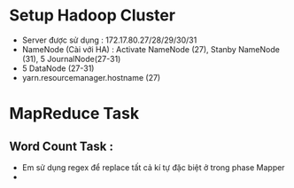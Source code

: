 # Setup Hadoop Cluster
+ Server được sử dụng : 172.17.80.27/28/29/30/31
+ NameNode (Cài với HA) : Activate NameNode (27), Stanby NameNode (31), 5 JournalNode(27-31)
+ 5 DataNode (27-31)
+ yarn.resourcemanager.hostname (27)
# MapReduce Task
## Word Count Task :
+ Em sử dụng regex để replace tất cả kí tự đặc biệt ở trong phase Mapper
+ 
 
